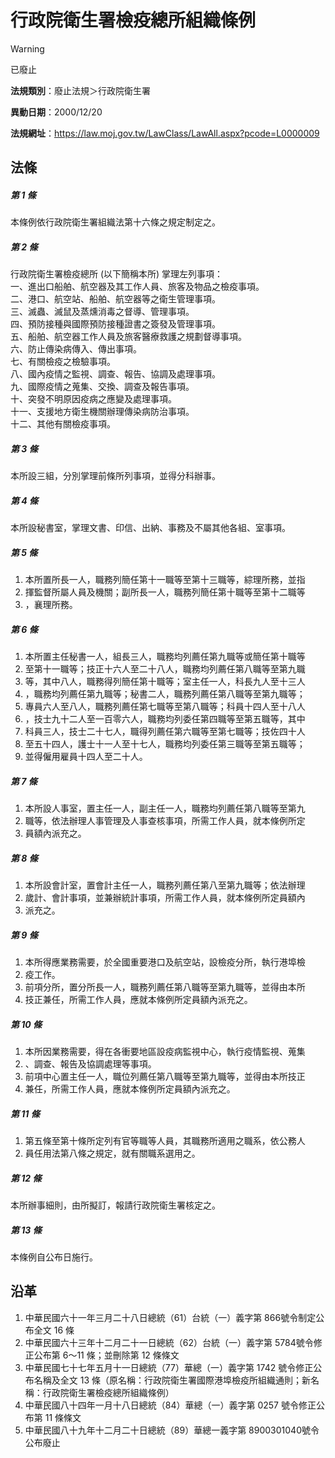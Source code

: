 # 行政院衛生署檢疫總所組織條例


> [!WARNING]
> 已廢止


**法規類別**：廢止法規＞行政院衛生署

**異動日期**：2000/12/20  

**法規網址**：https://law.moj.gov.tw/LawClass/LawAll.aspx?pcode=L0000009



## 法條
##### 第 1 條
本條例依行政院衛生署組織法第十六條之規定制定之。

##### 第 2 條
行政院衛生署檢疫總所 (以下簡稱本所) 掌理左列事項：  
一、進出口船舶、航空器及其工作人員、旅客及物品之檢疫事項。  
二、港口、航空站、船舶、航空器等之衛生管理事項。  
三、滅蟲、滅鼠及蒸燻消毒之督導、管理事項。  
四、預防接種與國際預防接種證書之簽發及管理事項。  
五、船舶、航空器工作人員及旅客醫療救護之規劃督導事項。  
六、防止傳染病傳入、傳出事項。  
七、有關檢疫之檢驗事項。  
八、國內疫情之監視、調查、報告、協調及處理事項。  
九、國際疫情之蒐集、交換、調查及報告事項。  
十、突發不明原因疫病之應變及處理事項。  
十一、支援地方衛生機關辦理傳染病防治事項。  
十二、其他有關檢疫事項。

##### 第 3 條
本所設三組，分別掌理前條所列事項，並得分科辦事。

##### 第 4 條
本所設秘書室，掌理文書、印信、出納、事務及不屬其他各組、室事項。

##### 第 5 條
1. 本所置所長一人，職務列簡任第十一職等至第十三職等，綜理所務，並指
1. 揮監督所屬人員及機關；副所長一人，職務列簡任第十職等至第十二職等
1. ，襄理所務。

##### 第 6 條
1. 本所置主任秘書一人，組長三人，職務均列薦任第九職等或簡任第十職等
1. 至第十一職等；技正十六人至二十八人，職務均列薦任第八職等至第九職
1. 等，其中八人，職務得列簡任第十職等；室主任一人，科長九人至十三人
1. ，職務均列薦任第九職等；秘書二人，職務列薦任第八職等至第九職等；
1. 專員六人至八人，職務列薦任第七職等至第八職等；科員十四人至十八人
1. ，技士九十二人至一百零六人，職務均列委任第四職等至第五職等，其中
1. 科員三人，技士二十七人，職得列薦任第六職等至第七職等；技佐四十人
1. 至五十四人，護士十一人至十七人，職務均列委任第三職等至第五職等；
1. 並得僱用雇員十四人至二十人。

##### 第 7 條
1. 本所設人事室，置主任一人，副主任一人，職務均列薦任第八職等至第九
1. 職等，依法辦理人事管理及人事查核事項，所需工作人員，就本條例所定
1. 員額內派充之。

##### 第 8 條
1. 本所設會計室，置會計主任一人，職務列薦任第八至第九職等；依法辦理
1. 歲計、會計事項，並兼辦統計事項，所需工作人員，就本條例所定員額內
1. 派充之。

##### 第 9 條
1. 本所得應業務需要，於全國重要港口及航空站，設檢疫分所，執行港埠檢
1. 疫工作。
1. 前項分所，置分所長一人，職務列薦任第八職等至第九職等，並得由本所
1. 技正兼任，所需工作人員，應就本條例所定員額內派充之。

##### 第 10 條
1. 本所因業務需要，得在各衝要地區設疫病監視中心，執行疫情監視、蒐集
1. 、調查、報告及協調處理等事項。
1. 前項中心置主任一人，職位列薦任第八職等至第九職等，並得由本所技正
1. 兼任，所需工作人員，應就本條例所定員額內派充之。

##### 第 11 條
1. 第五條至第十條所定列有官等職等人員，其職務所適用之職系，依公務人
1. 員任用法第八條之規定，就有關職系選用之。

##### 第 12 條
本所辦事細則，由所擬訂，報請行政院衛生署核定之。

##### 第 13 條
本條例自公布日施行。

## 沿革
1. 中華民國六十一年三月二十八日總統（61）台統（一）義字第 866號令制定公布全文 16 條
1. 中華民國六十三年十二月二十一日總統（62）台統（一）義字第 5784號令修正公布第 6～11  條；並刪除第 12 條條文
1. 中華民國七十七年五月十一日總統（77）華總（一）義字第 1742 號令修正公布名稱及全文 13 條（原名稱：行政院衛生署國際港埠檢疫所組織通則；新名稱：行政院衛生署檢疫總所組織條例）
1. 中華民國八十四年一月十八日總統（84）華總（一）義字第 0257 號令修正公布第 11 條條文
1. 中華民國八十九年十二月二十日總統（89）華總一義字第 8900301040號令公布廢止
